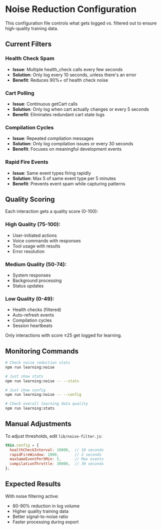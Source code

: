 # Noise Reduction Configuration

This configuration file controls what gets logged vs. filtered out to ensure high-quality training data.

## Current Filters

### Health Check Spam
- **Issue**: Multiple health_check calls every few seconds
- **Solution**: Only log every 10 seconds, unless there's an error
- **Benefit**: Reduces 90%+ of health check noise

### Cart Polling
- **Issue**: Continuous getCart calls 
- **Solution**: Only log when cart actually changes or every 5 seconds
- **Benefit**: Eliminates redundant cart state logs

### Compilation Cycles
- **Issue**: Repeated compilation messages
- **Solution**: Only log compilation issues or every 30 seconds
- **Benefit**: Focuses on meaningful development events

### Rapid Fire Events
- **Issue**: Same event types firing rapidly
- **Solution**: Max 5 of same event type per 5 minutes
- **Benefit**: Prevents event spam while capturing patterns

## Quality Scoring

Each interaction gets a quality score (0-100):

### High Quality (75-100):
- User-initiated actions
- Voice commands with responses
- Tool usage with results
- Error resolution

### Medium Quality (50-74):
- System responses
- Background processing
- Status updates

### Low Quality (0-49):
- Health checks (filtered)
- Auto-refresh events
- Compilation cycles
- Session heartbeats

Only interactions with score ≥25 get logged for learning.

## Monitoring Commands

```bash
# Check noise reduction stats
npm run learning:noise

# Just show stats
npm run learning:noise -- --stats

# Just show config
npm run learning:noise -- --config

# Check overall learning data quality
npm run learning:stats
```

## Manual Adjustments

To adjust thresholds, edit `lib/noise-filter.js`:

```javascript
this.config = {
  healthCheckInterval: 10000,  // 10 seconds
  rapidFireWindow: 2000,       // 2 seconds  
  maxSameEventPer5Min: 5,      // Max events
  compilationThrottle: 30000,  // 30 seconds
};
```

## Expected Results

With noise filtering active:
- 80-90% reduction in log volume
- Higher quality training data
- Better signal-to-noise ratio
- Faster processing during export

